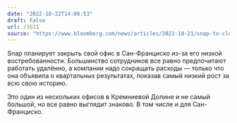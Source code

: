 ```yaml
---
date: "2022-10-22T14:06:53"
draft: False
url: /3511
source: "https://www.bloomberg.com/news/articles/2022-10-21/snap-to-close-lightly-used-san-francisco-office-in-latest-cut"
---
```


Snap планирует закрыть свой офис в Сан-Франциско из-за его низкой востребованности. Большинство сотрудников все равно предпочитают работать удалённо, а компании надо сокращать расходы — только что она объявила о квартальных результатах, показав самый низкий рост за всю свою историю.

Это один из нескольких офисов в Кремниевой Долине и не самый большой, но все равно выглядит знаково. В том числе и для Сан-Франциско.
